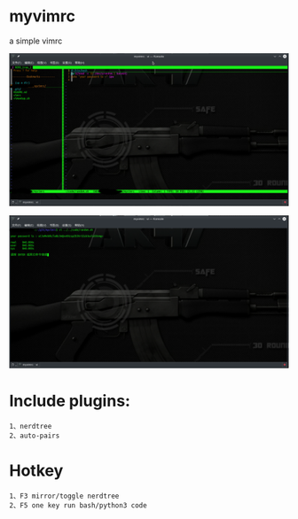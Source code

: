 # myvimrc

a simple vimrc

<p align=center><img src="https://github.com/ogre25/myvimrc/blob/master/Screenshot_20190828_122536.png"></p>
<p align=center><img src="https://github.com/ogre25/myvimrc/blob/master/Screenshot_20190828_122415.png"></p>

# Include plugins:
```Shell session
1、nerdtree
2、auto-pairs
```
# Hotkey
```Shell session
1、F3 mirror/toggle nerdtree
2、F5 one key run bash/python3 code
```
